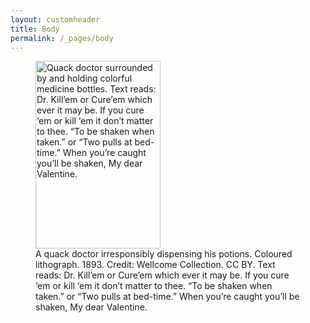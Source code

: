 ```yaml
---
layout: customheader
title: Body
permalink: /_pages/body
---
```


<figure><img src="/images/default.jpg" width="200" height="300" alt="Quack doctor surrounded by and holding colorful medicine bottles. Text reads: Dr. Kill’em or Cure’em which ever it may be. If you cure ‘em or kill ‘em it don’t matter to thee. “To be shaken when taken.” or “Two pulls at bed-time.” When you’re caught you’ll be shaken, My dear Valentine."><figcaption>A quack doctor irresponsibly dispensing his potions. Coloured lithograph. 1893. Credit: Wellcome Collection. CC BY. Text reads: Dr. Kill’em or Cure’em which ever it may be. If you cure ‘em or kill ‘em it don’t matter to thee. “To be shaken when taken.” or “Two pulls at bed-time.” When you’re caught you’ll be shaken, My dear Valentine.</figcaption></figure>

                                                             
